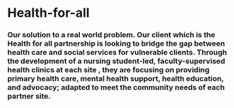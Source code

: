 # Health-for-all
### Our solution to a real world problem. Our client which is the Health for all partnership is looking to bridge the gap between health care and social services for vulnerable clients. Through the development of a nursing student-led, faculty-supervised health clinics at each site , they are focusing on providing primary health care, mental health support, health education, and advocacy; adapted to meet the community needs of each partner site. 

